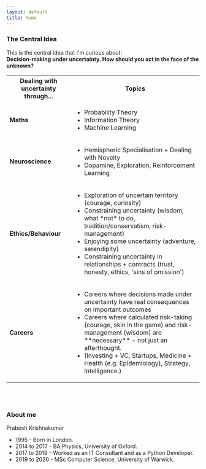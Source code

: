 ```yaml
---
layout: default
title: Home
---
```


### The Central Idea
This is the central idea that I'm curious about:<br>
**Decision-making under uncertainty. How should you act in the face of the unknown?**


<table style="width:100%">
  <tr>
    <th> <b>Dealing with uncertainty through...</b> </th>
    <th> <b>Topics</b> </th>
  </tr>
  <tr>
    <td><b>Maths</b></td>
    <td>
      <ul>
        <li>Probability Theory</li>
        <li>Information Theory</li>
        <li>Machine Learning</li>
      </ul>
    </td>
  </tr>
  <tr>
    <td><b>Neuroscience</b></td>
    <td>
      <ul>
        <li>Hemispheric Specialisation + Dealing with Novelty</li>
        <li>Dopamine, Exploration, Reinforcement Learning</li>
      </ul>
    </td>
  </tr>
  <tr>
    <td><b>Ethics/Behaviour</b></td>
    <td>
      <ul>
        <li>Exploration of uncertain territory (courage, curiosity)</li>
        <li>Constraining uncertainty (wisdom, what *not* to do, tradition/conservatism, risk-management)</li>
        <li>Enjoying some uncertainty (adventure, serendipity)</li>
        <li>Constraining uncertainty in relationships + contracts (trust, honesty, ethics, 'sins of omission')</li>
      </ul>
    </td>
  </tr>
  <tr>
    <td><b>Careers</b></td>
    <td>
      <ul>
        <li>Careers where decisions made under uncertainty have real consequences on important outcomes</li>
        <li>Careers where calculated risk-taking (courage, skin in the game) and risk-management (wisdom) are **necessary** - not just an afterthought.</li>
        <li>(Investing + VC, Startups, Medicine + Health (e.g. Epidemiology), Strategy, Intelligence.)</li>
      </ul>
    </td>
  </tr>
</table>


<br>
<br>

### About me
Prabesh Krishnakumar
* 1995 - Born in London. <br>
* 2014 to 2017 - BA Physics, University of Oxford. <br>
* 2017 to 2019 - Worked as an IT Consultant and as a Python Developer. <br>
* 2019 to 2020 - MSc Computer Science, University of Warwick. <br>
